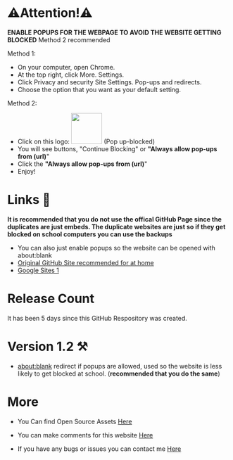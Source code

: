 # ⚠️Attention!⚠️
**ENABLE POPUPS FOR THE WEBPAGE TO AVOID THE WEBSITE GETTING BLOCKED** Method 2 recommended

Method 1:
- On your computer, open Chrome.
- At the top right, click More. Settings.
- Click Privacy and security Site Settings. Pop-ups and redirects.
- Choose the option that you want as your default setting.

Method 2:
- Click on this logo: <img src="https://user-images.githubusercontent.com/131909495/241337951-42c0e2fc-7a26-41ad-ab8e-c10b4f999b19.png"  width="70" height="70"> (Pop up-blocked)
- You will see buttons, "Continue Blocking" or **"Always allow pop-ups from (url)**"
- Click the  **"Always allow pop-ups from (url)**"
- Enjoy!
# Links 🔗
**It is recommended that you do not use the offical GitHub Page since the duplicates are just embeds. The duplicate websites are just so if they get blocked on school computers you can use the backups**
- You can also just enable popups so the website can be opened with about:blank
- [Original GitHub Site recommended for at home](https://n-jramirez.github.io/)
- [Google Sites 1](https://sites.google.com/view/njramirez/home)
# Release Count
It has been 5 days since this GitHub Respository was created.
# Version 1.2 ⚒️
- [about:blank](https://about:blank) redirect if popups are allowed, used so the website is less likely to get blocked at school. (**recommended that you do the same**)
# More
- You Can find Open Source Assets [Here](https://github.com/n-jramirez/Open-Source)

- You can make comments for this website [Here](https://github.com/n-jramirez/n-jramirez.github.io/discussions/1)


- If you have any bugs or issues you can contact me [Here](https://github.com/n-jramirez/n-jramirez.github.io/issues)
